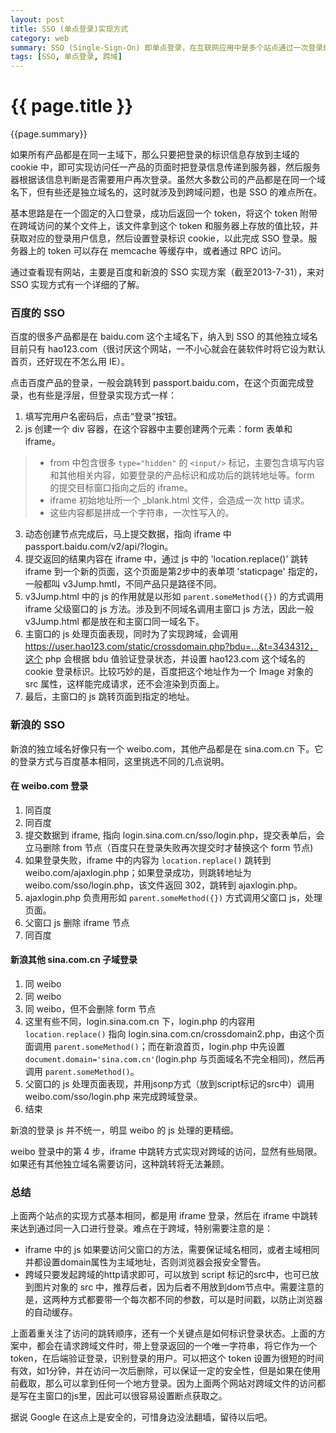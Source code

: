 ```yaml
---
layout: post
title: SSO (单点登录)实现方式
category: web
summary: SSO (Single-Sign-On) 即单点登录，在互联网应用中是多个站点通过一次登录即可访问所有产品，如Google所有产品通过 http://accounts.google.com/，百度所有产品统一登录地点是 http://passport.baidu.com/ 等，也有些产品是提供自己的登录界面，然后到统一入口验证。总之，就是要实现一次登录，处处登录。
tags: [SSO, 单点登录, 跨域]
---
```


{{ page.title }}
================

{{page.summary}}

如果所有产品都是在同一主域下，那么只要把登录的标识信息存放到主域的 cookie 中，即可实现访问任一产品的页面时把登录信息传递到服务器，然后服务器根据该信息判断是否需要用户再次登录。虽然大多数公司的产品都是在同一个域名下，但有些还是独立域名的，这时就涉及到跨域问题，也是 SSO 的难点所在。

基本思路是在一个固定的入口登录，成功后返回一个 token，将这个 token 附带在跨域访问的某个文件上，该文件拿到这个 token 和服务器上存放的值比较，并获取对应的登录用户信息，然后设置登录标识 cookie，以此完成 SSO 登录。服务器上的 token 可以存在 memcache 等缓存中，或者通过 RPC 访问。

通过查看现有网站，主要是百度和新浪的 SSO 实现方案（截至2013-7-31），来对 SSO 实现方式有一个详细的了解。

### 百度的 SSO

百度的很多产品都是在 baidu.com 这个主域名下，纳入到 SSO 的其他独立域名目前只有 hao123.com（很讨厌这个网站，一不小心就会在装软件时将它设为默认首页，还好现在不怎么用 IE）。

点击百度产品的登录，一般会跳转到 passport.baidu.com，在这个页面完成登录，也有些是浮层，但登录实现方式一样：

1. 填写完用户名密码后，点击“登录”按钮。
2. js 创建一个 div 容器，在这个容器中主要创建两个元素：form 表单和 iframe。
  >- from 中包含很多 `type="hidden"` 的 `<input/>` 标记，主要包含填写内容和其他相关内容，如要登录的产品标识和成功后的跳转地址等。form 的提交目标窗口指向之后的 iframe。
  >- iframe 初始地址所一个 _blank.html 文件，会造成一次 http 请求。
  >- 这些内容都是拼成一个字符串，一次性写入的。
3. 动态创建节点完成后，马上提交数据，指向 iframe 中 passport.baidu.com/v2/api/?login。
4. 提交返回的结果内容在 iframe 中，通过 js 中的 'location.replace()' 跳转 iframe 到一个新的页面，这个页面是第2步中的表单项 'staticpage' 指定的，一般都叫 v3Jump.hmtl，不同产品只是路径不同。
5. v3Jump.html 中的 js 的作用就是以形如 `parent.someMethod({})` 的方式调用 iframe 父级窗口的 js 方法。涉及到不同域名调用主窗口 js 方法，因此一般 v3Jump.html 都是放在和主窗口同一域名下。
6. 主窗口的 js 处理页面表现，同时为了实现跨域，会调用 https://user.hao123.com/static/crossdomain.php?bdu=...&t=3434312，这个 php 会根据 bdu 值验证登录状态，并设置 hao123.com 这个域名的 cookie 登录标识。比较巧妙的是，百度把这个地址作为一个 Image 对象的 src 属性，这样能完成请求，还不会渲染到页面上。
7. 最后，主窗口的 js 跳转页面到指定的地址。


### 新浪的 SSO

新浪的独立域名好像只有一个 weibo.com，其他产品都是在 sina.com.cn 下。它的登录方式与百度基本相同，这里挑选不同的几点说明。

#### 在 weibo.com 登录
1. 同百度
2. 同百度
3. 提交数据到 iframe, 指向 login.sina.com.cn/sso/login.php，提交表单后，会立马删除 from 节点（百度只在登录失败再次提交时才替换这个 form 节点)
4. 如果登录失败，iframe 中的内容为 `location.replace()` 跳转到 weibo.com/ajaxlogin.php；如果登录成功，则跳转地址为 weibo.com/sso/login.php，该文件返回 302，跳转到 ajaxlogin.php。
5. ajaxlogin.php 负责用形如 `parent.someMethod({})` 方式调用父窗口 js，处理页面。
6. 父窗口 js 删除 iframe 节点
7. 同百度

#### 新浪其他 sina.com.cn 子域登录

1. 同 weibo
2. 同 weibo
3. 同 weibo，但不会删除 form 节点
4. 这里有些不同，login.sina.com.cn 下，login.php 的内容用 `location.replace()` 指向 login.sina.com.cn/crossdomain2.php，由这个页面调用 `parent.someMethod()`；而在新浪首页，login.php 中先设置 `document.domain='sina.com.cn'`(login.php 与页面域名不完全相同)，然后再调用 `parent.someMethod()`。
5. 父窗口的 js 处理页面表现，并用jsonp方式（放到script标记的src中）调用 weibo.com/sso/login.php 来完成跨域登录。
6. 结束

新浪的登录 js 并不统一，明显 weibo 的 js 处理的更精细。

weibo 登录中的第 4 步，iframe 中跳转方式实现对跨域的访问，显然有些局限。如果还有其他独立域名需要访问，这种跳转将无法兼顾。


### 总结

上面两个站点的实现方式基本相同，都是用 iframe 登录，然后在 iframe 中跳转来达到通过同一入口进行登录。难点在于跨域，特别需要注意的是：

- iframe 中的 js 如果要访问父窗口的方法，需要保证域名相同，或者主域相同并都设置domain属性为主域地址，否则浏览器会报安全警告。
- 跨域只要发起跨域的http请求即可，可以放到 script 标记的src中，也可已放到图片对象的 src 中，推荐后者，因为后者不用放到dom节点中。需要注意的是，这两种方式都要带一个每次都不同的参数，可以是时间戳，以防止浏览器的自动缓存。

上面着重关注了访问的跳转顺序，还有一个关键点是如何标识登录状态。上面的方案中，都会在请求跨域文件时，带上登录返回的一个唯一字符串，将它作为一个 token，在后端验证登录，识别登录的用户。可以把这个 token 设置为很短的时间有效，如1分钟，并在访问一次后删除，可以保证一定的安全性，但是如果在使用前截取，那么可以拿到任何一个地方登录。因为上面两个网站对跨域文件的访问都是写在主窗口的js里，因此可以很容易设置断点获取之。

据说 Google 在这点上是安全的，可惜身边没法翻墙，留待以后吧。

